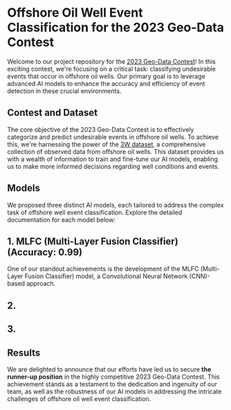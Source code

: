 
# Offshore Oil Well Event Classification for the 2023 Geo-Data Contest
Welcome to our project repository for the [2023 Geo-Data Contest](http://www.geodata-con.kr/2023/index.php)! In this exciting contest, we're focusing on a critical task: classifying undesirable events that occur in offshore oil wells. Our primary goal is to leverage advanced AI models to enhance the accuracy and efficiency of event detection in these crucial environments.

## Contest and Dataset
The core objective of the 2023 Geo-Data Contest is to effectively categorize and predict undesirable events in offshore oil wells. To achieve this, we're harnessing the power of the [3W dataset](https://github.com/petrobras/3W), a comprehensive collection of observed data from offshore oil wells. This dataset provides us with a wealth of information to train and fine-tune our AI models, enabling us to make more informed decisions regarding well conditions and events.

## Models
We proposed three distinct AI models, each tailored to address the complex task of offshore well event classification. Explore the detailed documentation for each model below:

## 1. MLFC (Multi-Layer Fusion Classifier) (Accuracy: 0.99)
One of our standout achievements is the development of the MLFC (Multi-Layer Fusion Classifier) model, a Convolutional Neural Network (CNN)-based approach. 

## 2.

## 3.

## Results
We are delighted to announce that our efforts have led us to secure **the runner-up position** in the highly competitive 2023 Geo-Data Contest. This achievement stands as a testament to the dedication and ingenuity of our team, as well as the robustness of our AI models in addressing the intricate challenges of offshore oil well event classification.


